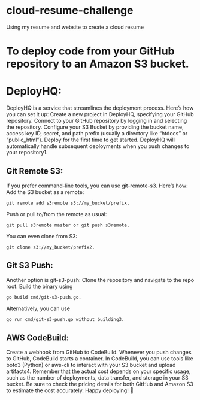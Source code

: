 # cloud-resume-challenge
Using my resume and website to create a cloud resume




# To deploy code from your GitHub repository to an Amazon S3 bucket.
# DeployHQ:
DeployHQ is a service that streamlines the deployment process. Here’s how you can set it up:
Create a new project in DeployHQ, specifying your GitHub repository.
Connect to your GitHub repository by logging in and selecting the repository.
Configure your S3 Bucket by providing the bucket name, access key ID, secret, and path prefix (usually a directory like “htdocs” or “public_html”).
Deploy for the first time to get started.
DeployHQ will automatically handle subsequent deployments when you push changes to your repository1.

## Git Remote S3:
If you prefer command-line tools, you can use git-remote-s3. Here’s how:
Add the S3 bucket as a remote: 
```
git remote add s3remote s3://my_bucket/prefix.
```
Push or pull to/from the remote as usual: 
```
git pull s3remote master or git push s3remote.
```
You can even clone from S3: 
```
git clone s3://my_bucket/prefix2.
```

## Git S3 Push:
Another option is git-s3-push:
Clone the repository and navigate to the repo root.
Build the binary using 
```
go build cmd/git-s3-push.go.
```
Alternatively, you can use 
```
go run cmd/git-s3-push.go without building3.
```

## AWS CodeBuild:
Create a webhook from GitHub to CodeBuild.
Whenever you push changes to GitHub, CodeBuild starts a container.
In CodeBuild, you can use tools like boto3 (Python) or aws-cli to interact with your S3 bucket and upload artifacts4.
Remember that the actual cost depends on your specific usage, such as the number of deployments, data transfer, and storage in your S3 bucket. 
Be sure to check the pricing details for both GitHub and Amazon S3 to estimate the cost accurately. 
Happy deploying! 🚀

